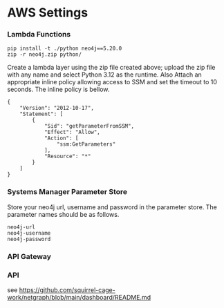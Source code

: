 # AWS Settings

### Lambda Functions

```
pip install -t ./python neo4j==5.20.0
zip -r neo4j.zip python/
```

Create a lambda layer using the zip file created above; upload the zip file with any name and select Python 3.12 as the runtime. Also Attach an appropriate inline policy allowing access to SSM and set the timeout to 10 seconds. The inline policy is bellow.

``` 
{
	"Version": "2012-10-17",
	"Statement": [
		{
			"Sid": "getParameterFromSSM",
			"Effect": "Allow",
			"Action": [
				"ssm:GetParameters"
			],
			"Resource": "*"
		}
	]
}
```

### Systems Manager Parameter Store

Store your neo4j url, username and password in the parameter store. The parameter names should be as follows.

```
neo4j-url
neo4j-username
neo4j-password
```
### API Gateway



### API

see https://github.com/squirrel-cage-work/netgraph/blob/main/dashboard/README.md

